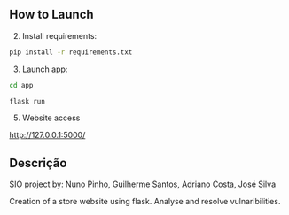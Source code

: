 ## How to Launch

2. Install requirements:
```bash
pip install -r requirements.txt
```

3. Launch app:
```bash
cd app
```
```bash
flask run
```

5. Website access

http://127.0.0.1:5000/

## Descrição
SIO project by: Nuno Pinho, Guilherme Santos, Adriano Costa, José Silva

Creation of a store website using flask. Analyse and resolve vulnaribilities.



